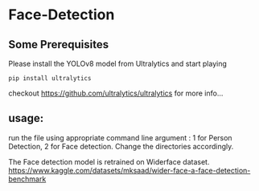 # Face-Detection
## Some Prerequisites
Please install the YOLOv8 model from Ultralytics and start playing
```
pip install ultralytics
```

checkout https://github.com/ultralytics/ultralytics for more info...

## usage:
run the file using appropriate command line argument : 1 for Person Detection,  2 for Face detection.
Change the directories accordingly.



The Face detection model is retrained on Widerface dataset. https://www.kaggle.com/datasets/mksaad/wider-face-a-face-detection-benchmark

